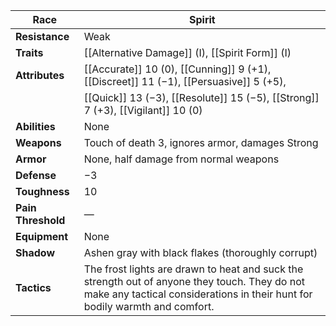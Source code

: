 
| **Race**           | Spirit                                                             |
| ------------------ | ------------------------------------------------------------------ |
| **Resistance**     | Weak                                                               |
| **Traits**         | [[Alternative Damage]] (I), [[Spirit Form]] (I)                    |
| **Attributes**     | [[Accurate]] 10 (0), [[Cunning]] 9 (+1), [[Discreet]] 11 (−1), [[Persuasive]] 5 (+5), |
|                    | [[Quick]] 13 (−3), [[Resolute]] 15 (−5), [[Strong]] 7 (+3), [[Vigilant]] 10 (0) |
| **Abilities**      | None                                                               |
| **Weapons**        | Touch of death 3, ignores armor, damages Strong                    |
| **Armor**          | None, half damage from normal weapons                              |
| **Defense**        | −3                                                                 |
| **Toughness**      | 10                                                                 |
| **Pain Threshold** | —                                                                  |
| **Equipment**      | None                                                               |
| **Shadow**         | Ashen gray with black flakes (thoroughly corrupt)                  |
| **Tactics**        | The frost lights are drawn to heat and suck the strength out of anyone they touch. They do not make any tactical considerations in their hunt for bodily warmth and comfort. |